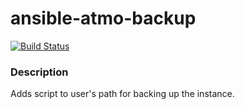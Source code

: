 # ansible-atmo-backup

[![Build Status](https://travis-ci.org/CyVerse-Ansible/ansible-atmo-backup.svg?branch=master)](https://travis-ci.org/CyVerse-Ansible/ansible-atmo-backup)

### Description

Adds script to user's path for backing up the instance.
